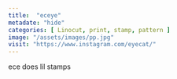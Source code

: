 ```yaml
---
title:  "eceye"
metadate: "hide"
categories: [ Linocut, print, stamp, pattern ]
image: "/assets/images/pp.jpg"
visit: "https://www.instagram.com/eyecat/"
---
```

ece does lil stamps